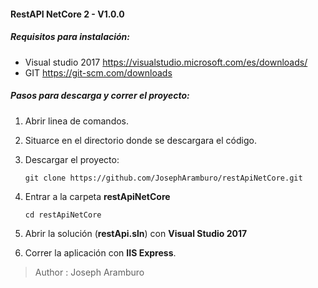 #### RestAPI NetCore 2 - V1.0.0

##### Requisitos para instalación:
- Visual studio 2017 https://visualstudio.microsoft.com/es/downloads/
- GIT https://git-scm.com/downloads

##### Pasos para descarga y correr el proyecto:
1. Abrir linea de comandos.
2. Situarce en el directorio donde se descargara el código.
3. Descargar el proyecto:
    ```
    git clone https://github.com/JosephAramburo/restApiNetCore.git
    ```
4. Entrar a la carpeta **restApiNetCore**
    ```
    cd restApiNetCore
    ```

5. Abrir la solución (**restApi.sln**) con **Visual Studio 2017** 

6. Correr la aplicación con **IIS Express**.
    

> Author : Joseph Aramburo